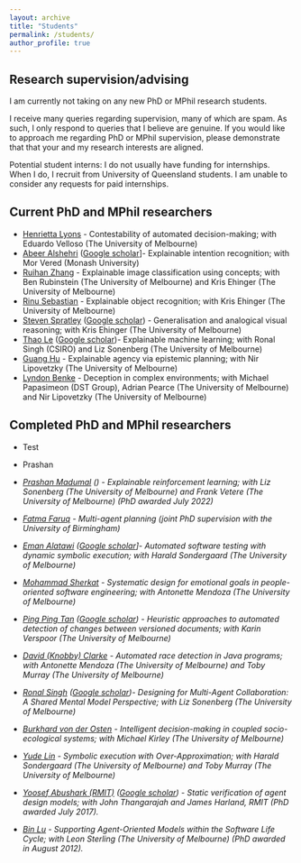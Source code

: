 ```yaml
---
layout: archive
title: "Students"
permalink: /students/
author_profile: true
---
```


## Research supervision/advising

I am currently not taking on any new PhD or MPhil research students.

I receive many queries regarding supervision, many of which are spam. As such, I only respond to queries that I believe are genuine. If you would like to approach me regarding PhD or MPhil supervision, please demonstrate that that your and my research interests are aligned.

Potential student interns: I do not usually have funding for internships. When I do, I recruit from University of Queensland students. I am unable to consider any requests for paid internships.

## Current PhD and MPhil researchers

* [Henrietta Lyons](https://au.linkedin.com/in/henrietta-lyons-b4420370) - Contestability of automated decision-making; with Eduardo Velloso (The University of Melbourne)
* [Abeer Alshehri](https://au.linkedin.com/in/abeer-alshehri-79b797121) ([Google scholar](https://scholar.google.com/citations?user=qw3twmAAAAAJ&hl=en&oi=ao)]- Explainable intention recognition; with Mor Vered (Monash University)
* [Ruihan Zhang](https://scholar.google.com/citations?user=gjSlsnQAAAAJ&hl=en&oi=ao) - Explainable image classification using concepts; with Ben Rubinstein (The University of Melbourne) and Kris Ehinger (The University of Melbourne)
* [Rinu Sebastian](https://au.linkedin.com/in/rinu-ann-sebastian-06323b157) - Explainable object recognition; with Kris Ehinger (The University of Melbourne)
* [Steven Spratley](https://au.linkedin.com/in/stevenspratley) ([Google scholar](https://scholar.google.com/citations?user=_8vZpYMAAAAJ&hl=en&oi=ao))  - Generalisation and analogical visual reasoning; with Kris Ehinger (The University of Melbourne)
* [Thao Le](https://thaole.xyz/) ([Google scholar](https://scholar.google.com/citations?user=lvj_SeIAAAAJ&hl=en&oi=ao))- Explainable machine learning; with Ronal Singh (CSIRO) and Liz Sonenberg (The University of Melbourne)
* [Guang Hu](https://au.linkedin.com/in/guang-hu-7507b4115)  - Explainable agency via epistemic planning; with Nir Lipovetzky (The University of Melbourne)
* [Lyndon Benke](https://scholar.google.com/citations?user=l5KtWPEAAAAJ&hl=en) - Deception in complex environments; with Michael Papasimeon (DST Group), Adrian Pearce (The University of Melbourne) and Nir Lipovetzky (The University of Melbourne)

## Completed PhD and MPhil researchers

* Test [<i class="fas fa-fw fa-graduation-cap"></i>](https://example.com)

* Prashan  [<i class="fas fa-fw fa-graduation-cap">](https://scholar.google.com.au/citations?hl=en&pli=1&user=eT4CpUsAAAAJ)
* [Prashan Madumal](https://prashanm.com/) (<a href="https://scholar.google.com.au/citations?hl=en&pli=1&user=eT4CpUsAAAAJ" target=_blank rel=noopener><i class="fas fa-fw fa-graduation-cap"></i></a>) - Explainable reinforcement learning; with Liz Sonenberg (The University of Melbourne) and Frank Vetere (The University of Melbourne) (PhD awarded July 2022)
* [Fatma Faruq](https://fatmaf.github.io/) - Multi-agent planning (joint PhD supervision with the University of Birmingham)
* [Eman Alatawi](https://sa.linkedin.com/in/emanalatawi) ([Google scholar](https://scholar.google.com/citations?user=YshlYaYAAAAJ&hl=en&oi=ao)]- Automated software testing with dynamic symbolic execution; with Harald Sondergaard (The University of Melbourne)
* [Mohammad Sherkat](https://www.linkedin.com/in/mohammad-sherkat-1a976a166) - Systematic design for emotional goals in people-oriented software engineering; with Antonette Mendoza (The University of Melbourne)
* [Ping Ping Tan](https://expert.unimas.my/profile/1651) ([Google scholar](https://scholar.google.com/citations?user=l8cxG_sAAAAJ&hl=en&oi=ao)) - Heuristic approaches to automated detection of changes between versioned documents; with Karin Verspoor (The University of Melbourne)
* [David (Knobby) Clarke](https://www.linkedin.com/in/knobby-clarke-204442/) - Automated race detection in Java programs; with Antonette Mendoza (The University of Melbourne)  and Toby Murray (The University of Melbourne)
* [Ronal Singh](https://au.linkedin.com/in/ronal-singh-3b09a238) ([Google scholar](https://scholar.google.com.au/citations?user=1ZxGOw4AAAAJ&hl=en))- Designing for Multi-Agent Collaboration: A Shared Mental Model Perspective; with Liz Sonenberg (The University of Melbourne)
* [Burkhard von der Osten](https://de.linkedin.com/in/fbvdo) - Intelligent decision-making in coupled socio-ecological systems; with Michael Kirley (The University of Melbourne)
* [Yude Lin](https://www.linkedin.com/in/yude-lin-b354a3140/) - Symbolic execution with Over-Approximation; with Harald Sondergaard (The University of Melbourne) and Toby Murray (The University of Melbourne)
* [Yoosef Abushark (RMIT)](https://sa.linkedin.com/in/yoosef-abushark-7b656888) ([Google scholar](https://scholar.google.com/citations?user=0CTEmppoPWcC&hl=en)) - Static verification of agent design models; with John Thangarajah and James Harland, RMIT (PhD awarded July 2017).
* [Bin Lu](https://au.linkedin.com/in/bin-lu-b9a6849) - Supporting Agent-Oriented Models within the Software Life Cycle; with Leon Sterling (The University of Melbourne) (PhD awarded in August 2012).
